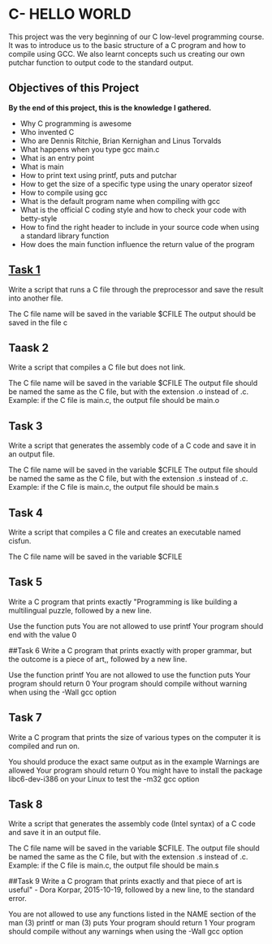 # C- HELLO WORLD
This project was the very beginning of our C low-level programming course. It was to introduce us to the basic structure of a C program and how to compile using GCC. We also learnt concepts such us creating our own putchar function to output code to the standard output. 

## Objectives of this Project
**By the end of this project, this is the knowledge I gathered.**
* Why C programming is awesome
* Who invented C
* Who are Dennis Ritchie, Brian Kernighan and Linus Torvalds
* What happens when you type gcc main.c
* What is an entry point
* What is main
* How to print text using printf, puts and putchar
* How to get the size of a specific type using the unary operator sizeof
* How to compile using gcc
* What is the default program name when compiling with gcc
* What is the official C coding style and how to check your code with betty-style
* How to find the right header to include in your source code when using a standard library function
* How does the main function influence the return value of the program

## [Task 1](https://github.com/The-Leo/alx-low_level_programming/blob/master/0x00-hello_world/0-preprocessor) 
Write a script that runs a C file through the preprocessor and save the result into another file.

The C file name will be saved in the variable $CFILE
The output should be saved in the file c

## Taask 2
Write a script that compiles a C file but does not link.

The C file name will be saved in the variable $CFILE
The output file should be named the same as the C file, but with the extension .o instead of .c.
Example: if the C file is main.c, the output file should be main.o

## Task 3
Write a script that generates the assembly code of a C code and save it in an output file.

The C file name will be saved in the variable $CFILE
The output file should be named the same as the C file, but with the extension .s instead of .c.
Example: if the C file is main.c, the output file should be main.s

## Task 4
Write a script that compiles a C file and creates an executable named cisfun.

The C file name will be saved in the variable $CFILE

## Task 5
Write a C program that prints exactly "Programming is like building a multilingual puzzle, followed by a new line.

Use the function puts
You are not allowed to use printf
Your program should end with the value 0

##Task 6
Write a C program that prints exactly with proper grammar, but the outcome is a piece of art,, followed by a new line.

Use the function printf
You are not allowed to use the function puts
Your program should return 0
Your program should compile without warning when using the -Wall gcc option

## Task 7
Write a C program that prints the size of various types on the computer it is compiled and run on.

You should produce the exact same output as in the example
Warnings are allowed
Your program should return 0
You might have to install the package libc6-dev-i386 on your Linux to test the -m32 gcc option

## Task 8
Write a script that generates the assembly code (Intel syntax) of a C code and save it in an output file.

The C file name will be saved in the variable $CFILE.
The output file should be named the same as the C file, but with the extension .s instead of .c.
Example: if the C file is main.c, the output file should be main.s

##Task 9
Write a C program that prints exactly and that piece of art is useful" - Dora Korpar, 2015-10-19, followed by a new line, to the standard error.

You are not allowed to use any functions listed in the NAME section of the man (3) printf or man (3) puts
Your program should return 1
Your program should compile without any warnings when using the -Wall gcc option


